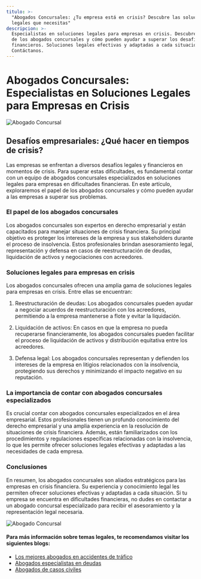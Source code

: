 ```yaml
---
titulo: >-
  "Abogados Concursales: ¿Tu empresa está en crisis? Descubre las soluciones
  legales que necesitas"
descripcion: >-
  Especialistas en soluciones legales para empresas en crisis. Descubre el papel
  de los abogados concursales y cómo pueden ayudar a superar los desafíos
  financieros. Soluciones legales efectivas y adaptadas a cada situación.
  Contáctanos.
---
```


# Abogados Concursales: Especialistas en Soluciones Legales para Empresas en Crisis

![Abogado Concursal](./img/abogado-concursal-1.webp)

## Desafíos empresariales: ¿Qué hacer en tiempos de crisis?

Las empresas se enfrentan a diversos desafíos legales y financieros en momentos de crisis. Para superar estas dificultades, es fundamental contar con un equipo de abogados concursales especializados en soluciones legales para empresas en dificultades financieras. En este artículo, exploraremos el papel de los abogados concursales y cómo pueden ayudar a las empresas a superar sus problemas.

### El papel de los abogados concursales

Los abogados concursales son expertos en derecho empresarial y están capacitados para manejar situaciones de crisis financiera. Su principal objetivo es proteger los intereses de la empresa y sus stakeholders durante el proceso de insolvencia. Estos profesionales brindan asesoramiento legal, representación y defensa en casos de reestructuración de deudas, liquidación de activos y negociaciones con acreedores.

### Soluciones legales para empresas en crisis

Los abogados concursales ofrecen una amplia gama de soluciones legales para empresas en crisis. Entre ellas se encuentran:

1. Reestructuración de deudas: Los abogados concursales pueden ayudar a negociar acuerdos de reestructuración con los acreedores, permitiendo a la empresa mantenerse a flote y evitar la liquidación.

2. Liquidación de activos: En casos en que la empresa no pueda recuperarse financieramente, los abogados concursales pueden facilitar el proceso de liquidación de activos y distribución equitativa entre los acreedores.

3. Defensa legal: Los abogados concursales representan y defienden los intereses de la empresa en litigios relacionados con la insolvencia, protegiendo sus derechos y minimizando el impacto negativo en su reputación.

### La importancia de contar con abogados concursales especializados

Es crucial contar con abogados concursales especializados en el área empresarial. Estos profesionales tienen un profundo conocimiento del derecho empresarial y una amplia experiencia en la resolución de situaciones de crisis financiera. Además, están familiarizados con los procedimientos y regulaciones específicas relacionadas con la insolvencia, lo que les permite ofrecer soluciones legales efectivas y adaptadas a las necesidades de cada empresa.



### Conclusiones




En resumen, los abogados concursales son aliados estratégicos para las empresas en crisis financiera. Su experiencia y conocimiento legal les permiten ofrecer soluciones efectivas y adaptadas a cada situación. Si tu empresa se encuentra en dificultades financieras, no dudes en contactar a un abogado concursal especializado para recibir el asesoramiento y la representación legal necesaria.




![Abogado Concursal](./img/abogado-concursal-2.webp)




#### Para más información sobre temas legales, te recomendamos visitar los siguientes blogs:




- [Los mejores abogados en accidentes de tráfico](abogados-especialistas-en-accidentes-de-trafico)
- [Abogados especialistas en deudas](abogados-especialistas-en-deudas)
- [Abogados de casos civiles](abogados-de-casos-civiles)



